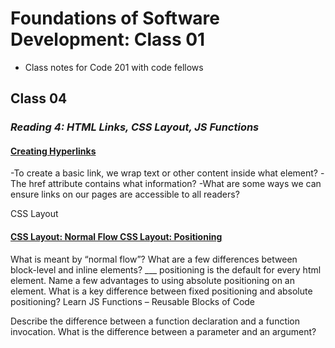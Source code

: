 # Foundations of Software Development: Class 01

* Class notes for Code 201 with code fellows

## Class 04 
### *Reading 4: HTML Links, CSS Layout, JS Functions*


#### [Creating Hyperlinks](https://developer.mozilla.org/en-US/docs/Learn/HTML/Introduction_to_HTML/Creating_hyperlinks)


-To create a basic link, we wrap text or other content inside what element?
-The href attribute contains what information?
-What are some ways we can ensure links on our pages are accessible to all readers?


CSS Layout
#### [CSS Layout: Normal Flow CSS Layout: Positioning](https://developer.mozilla.org/en-US/docs/Learn/CSS/CSS_layout/Positioning)

What is meant by “normal flow”?
What are a few differences between block-level and inline elements?
___ positioning is the default for every html element.
Name a few advantages to using absolute positioning on an element.
What is a key difference between fixed positioning and absolute positioning?
Learn JS
Functions – Reusable Blocks of Code

Describe the difference between a function declaration and a function invocation.
What is the difference between a parameter and an argument?
